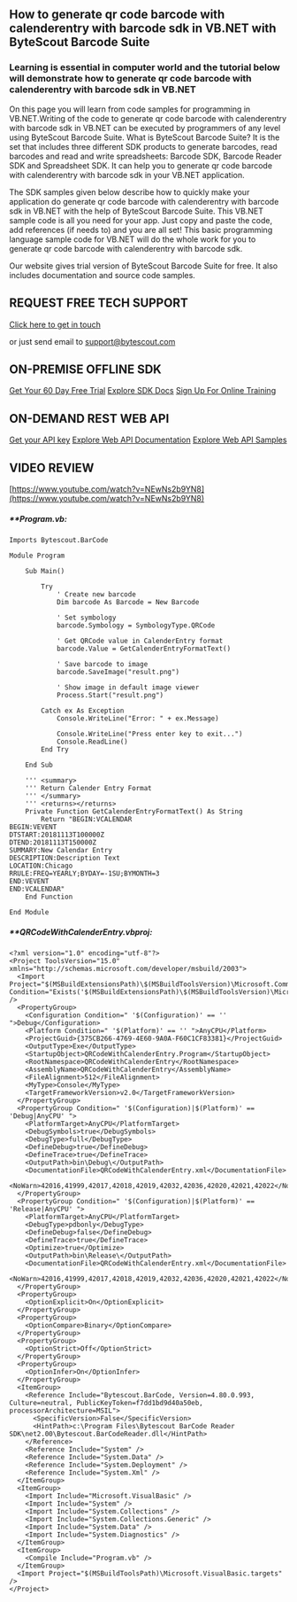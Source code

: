 ## How to generate qr code barcode with calenderentry with barcode sdk in VB.NET with ByteScout Barcode Suite

### Learning is essential in computer world and the tutorial below will demonstrate how to generate qr code barcode with calenderentry with barcode sdk in VB.NET

On this page you will learn from code samples for programming in VB.NET.Writing of the code to generate qr code barcode with calenderentry with barcode sdk in VB.NET can be executed by programmers of any level using ByteScout Barcode Suite. What is ByteScout Barcode Suite? It is the set that includes three different SDK products to generate barcodes, read barcodes and read and write spreadsheets: Barcode SDK, Barcode Reader SDK and Spreadsheet SDK. It can help you to generate qr code barcode with calenderentry with barcode sdk in your VB.NET application.

The SDK samples given below describe how to quickly make your application do generate qr code barcode with calenderentry with barcode sdk in VB.NET with the help of ByteScout Barcode Suite. This VB.NET sample code is all you need for your app. Just copy and paste the code, add references (if needs to) and you are all set! This basic programming language sample code for VB.NET will do the whole work for you to generate qr code barcode with calenderentry with barcode sdk.

Our website gives trial version of ByteScout Barcode Suite for free. It also includes documentation and source code samples.

## REQUEST FREE TECH SUPPORT

[Click here to get in touch](https://bytescout.zendesk.com/hc/en-us/requests/new?subject=ByteScout%20Barcode%20Suite%20Question)

or just send email to [support@bytescout.com](mailto:support@bytescout.com?subject=ByteScout%20Barcode%20Suite%20Question) 

## ON-PREMISE OFFLINE SDK 

[Get Your 60 Day Free Trial](https://bytescout.com/download/web-installer?utm_source=github-readme)
[Explore SDK Docs](https://bytescout.com/documentation/index.html?utm_source=github-readme)
[Sign Up For Online Training](https://academy.bytescout.com/)


## ON-DEMAND REST WEB API

[Get your API key](https://pdf.co/documentation/api?utm_source=github-readme)
[Explore Web API Documentation](https://pdf.co/documentation/api?utm_source=github-readme)
[Explore Web API Samples](https://github.com/bytescout/ByteScout-SDK-SourceCode/tree/master/PDF.co%20Web%20API)

## VIDEO REVIEW

[https://www.youtube.com/watch?v=NEwNs2b9YN8](https://www.youtube.com/watch?v=NEwNs2b9YN8)




<!-- code block begin -->

##### ****Program.vb:**
    
```
Imports Bytescout.BarCode

Module Program

    Sub Main()

        Try
            ' Create new barcode
            Dim barcode As Barcode = New Barcode

            ' Set symbology
            barcode.Symbology = SymbologyType.QRCode

            ' Get QRCode value in CalenderEntry format
            barcode.Value = GetCalenderEntryFormatText()

            ' Save barcode to image
            barcode.SaveImage("result.png")

            ' Show image in default image viewer
            Process.Start("result.png")

        Catch ex As Exception
            Console.WriteLine("Error: " + ex.Message)

            Console.WriteLine("Press enter key to exit...")
            Console.ReadLine()
        End Try

    End Sub

    ''' <summary>
    ''' Return Calender Entry Format
    ''' </summary>
    ''' <returns></returns>
    Private Function GetCalenderEntryFormatText() As String
        Return "BEGIN:VCALENDAR
BEGIN:VEVENT
DTSTART:20181113T100000Z
DTEND:20181113T150000Z
SUMMARY:New Calendar Entry
DESCRIPTION:Description Text
LOCATION:Chicago
RRULE:FREQ=YEARLY;BYDAY=-1SU;BYMONTH=3
END:VEVENT
END:VCALENDAR"
    End Function

End Module

```

<!-- code block end -->    

<!-- code block begin -->

##### ****QRCodeWithCalenderEntry.vbproj:**
    
```
<?xml version="1.0" encoding="utf-8"?>
<Project ToolsVersion="15.0" xmlns="http://schemas.microsoft.com/developer/msbuild/2003">
  <Import Project="$(MSBuildExtensionsPath)\$(MSBuildToolsVersion)\Microsoft.Common.props" Condition="Exists('$(MSBuildExtensionsPath)\$(MSBuildToolsVersion)\Microsoft.Common.props')" />
  <PropertyGroup>
    <Configuration Condition=" '$(Configuration)' == '' ">Debug</Configuration>
    <Platform Condition=" '$(Platform)' == '' ">AnyCPU</Platform>
    <ProjectGuid>{375CB266-4769-4E60-9A0A-F60C1CF83381}</ProjectGuid>
    <OutputType>Exe</OutputType>
    <StartupObject>QRCodeWithCalenderEntry.Program</StartupObject>
    <RootNamespace>QRCodeWithCalenderEntry</RootNamespace>
    <AssemblyName>QRCodeWithCalenderEntry</AssemblyName>
    <FileAlignment>512</FileAlignment>
    <MyType>Console</MyType>
    <TargetFrameworkVersion>v2.0</TargetFrameworkVersion>
  </PropertyGroup>
  <PropertyGroup Condition=" '$(Configuration)|$(Platform)' == 'Debug|AnyCPU' ">
    <PlatformTarget>AnyCPU</PlatformTarget>
    <DebugSymbols>true</DebugSymbols>
    <DebugType>full</DebugType>
    <DefineDebug>true</DefineDebug>
    <DefineTrace>true</DefineTrace>
    <OutputPath>bin\Debug\</OutputPath>
    <DocumentationFile>QRCodeWithCalenderEntry.xml</DocumentationFile>
    <NoWarn>42016,41999,42017,42018,42019,42032,42036,42020,42021,42022</NoWarn>
  </PropertyGroup>
  <PropertyGroup Condition=" '$(Configuration)|$(Platform)' == 'Release|AnyCPU' ">
    <PlatformTarget>AnyCPU</PlatformTarget>
    <DebugType>pdbonly</DebugType>
    <DefineDebug>false</DefineDebug>
    <DefineTrace>true</DefineTrace>
    <Optimize>true</Optimize>
    <OutputPath>bin\Release\</OutputPath>
    <DocumentationFile>QRCodeWithCalenderEntry.xml</DocumentationFile>
    <NoWarn>42016,41999,42017,42018,42019,42032,42036,42020,42021,42022</NoWarn>
  </PropertyGroup>
  <PropertyGroup>
    <OptionExplicit>On</OptionExplicit>
  </PropertyGroup>
  <PropertyGroup>
    <OptionCompare>Binary</OptionCompare>
  </PropertyGroup>
  <PropertyGroup>
    <OptionStrict>Off</OptionStrict>
  </PropertyGroup>
  <PropertyGroup>
    <OptionInfer>On</OptionInfer>
  </PropertyGroup>
  <ItemGroup>
    <Reference Include="Bytescout.BarCode, Version=4.80.0.993, Culture=neutral, PublicKeyToken=f7dd1bd9d40a50eb, processorArchitecture=MSIL">
      <SpecificVersion>False</SpecificVersion>
      <HintPath>c:\Program Files\Bytescout BarCode Reader SDK\net2.00\Bytescout.BarCodeReader.dll</HintPath>
    </Reference>
    <Reference Include="System" />
    <Reference Include="System.Data" />
    <Reference Include="System.Deployment" />
    <Reference Include="System.Xml" />
  </ItemGroup>
  <ItemGroup>
    <Import Include="Microsoft.VisualBasic" />
    <Import Include="System" />
    <Import Include="System.Collections" />
    <Import Include="System.Collections.Generic" />
    <Import Include="System.Data" />
    <Import Include="System.Diagnostics" />
  </ItemGroup>
  <ItemGroup>
    <Compile Include="Program.vb" />
  </ItemGroup>
  <Import Project="$(MSBuildToolsPath)\Microsoft.VisualBasic.targets" />
</Project>
```

<!-- code block end -->